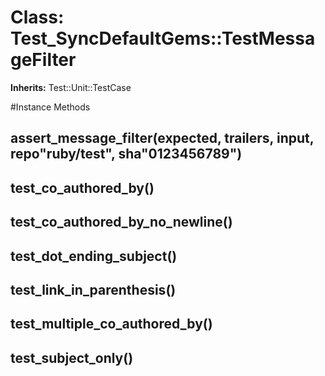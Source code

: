# Class: Test_SyncDefaultGems::TestMessageFilter
**Inherits:** Test::Unit::TestCase
    




#Instance Methods
## assert_message_filter(expected, trailers, input, repo"ruby/test", sha"0123456789") [](#method-i-assert_message_filter)

## test_co_authored_by() [](#method-i-test_co_authored_by)

## test_co_authored_by_no_newline() [](#method-i-test_co_authored_by_no_newline)

## test_dot_ending_subject() [](#method-i-test_dot_ending_subject)

## test_link_in_parenthesis() [](#method-i-test_link_in_parenthesis)

## test_multiple_co_authored_by() [](#method-i-test_multiple_co_authored_by)

## test_subject_only() [](#method-i-test_subject_only)

